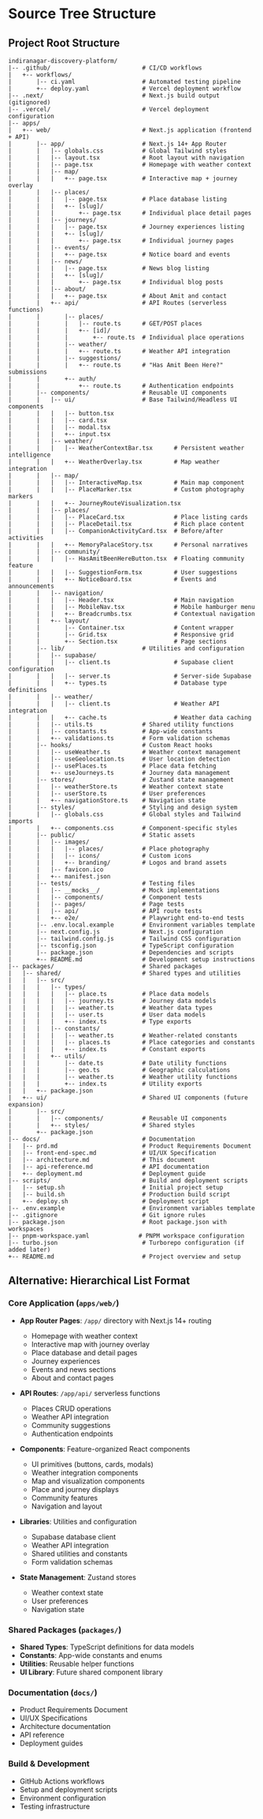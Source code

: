 # Source Tree Structure

## Project Root Structure

```
indiranagar-discovery-platform/
|-- .github/                          # CI/CD workflows
|   +-- workflows/
|       |-- ci.yaml                   # Automated testing pipeline
|       +-- deploy.yaml               # Vercel deployment workflow
|-- .next/                            # Next.js build output (gitignored)
|-- .vercel/                          # Vercel deployment configuration
|-- apps/
|   +-- web/                          # Next.js application (frontend + API)
|       |-- app/                      # Next.js 14+ App Router
|       |   |-- globals.css           # Global Tailwind styles
|       |   |-- layout.tsx            # Root layout with navigation
|       |   |-- page.tsx              # Homepage with weather context
|       |   |-- map/
|       |   |   +-- page.tsx          # Interactive map + journey overlay
|       |   |-- places/
|       |   |   |-- page.tsx          # Place database listing
|       |   |   +-- [slug]/
|       |   |       +-- page.tsx      # Individual place detail pages
|       |   |-- journeys/
|       |   |   |-- page.tsx          # Journey experiences listing
|       |   |   +-- [slug]/
|       |   |       +-- page.tsx      # Individual journey pages
|       |   |-- events/
|       |   |   +-- page.tsx          # Notice board and events
|       |   |-- news/
|       |   |   |-- page.tsx          # News blog listing
|       |   |   +-- [slug]/
|       |   |       +-- page.tsx      # Individual blog posts
|       |   |-- about/
|       |   |   +-- page.tsx          # About Amit and contact
|       |   +-- api/                  # API Routes (serverless functions)
|       |       |-- places/
|       |       |   |-- route.ts      # GET/POST places
|       |       |   +-- [id]/
|       |       |       +-- route.ts  # Individual place operations
|       |       |-- weather/
|       |       |   +-- route.ts      # Weather API integration
|       |       |-- suggestions/
|       |       |   +-- route.ts      # "Has Amit Been Here?" submissions
|       |       +-- auth/
|       |           +-- route.ts      # Authentication endpoints
|       |-- components/               # Reusable UI components
|       |   |-- ui/                   # Base Tailwind/Headless UI components
|       |   |   |-- button.tsx
|       |   |   |-- card.tsx
|       |   |   |-- modal.tsx
|       |   |   +-- input.tsx
|       |   |-- weather/
|       |   |   |-- WeatherContextBar.tsx      # Persistent weather intelligence
|       |   |   +-- WeatherOverlay.tsx         # Map weather integration
|       |   |-- map/
|       |   |   |-- InteractiveMap.tsx         # Main map component
|       |   |   |-- PlaceMarker.tsx            # Custom photography markers
|       |   |   +-- JourneyRouteVisualization.tsx
|       |   |-- places/
|       |   |   |-- PlaceCard.tsx              # Place listing cards
|       |   |   |-- PlaceDetail.tsx            # Rich place content
|       |   |   |-- CompanionActivityCard.tsx  # Before/after activities
|       |   |   +-- MemoryPalaceStory.tsx      # Personal narratives
|       |   |-- community/
|       |   |   |-- HasAmitBeenHereButton.tsx  # Floating community feature
|       |   |   |-- SuggestionForm.tsx         # User suggestions
|       |   |   +-- NoticeBoard.tsx            # Events and announcements
|       |   |-- navigation/
|       |   |   |-- Header.tsx                 # Main navigation
|       |   |   |-- MobileNav.tsx              # Mobile hamburger menu
|       |   |   +-- Breadcrumbs.tsx            # Contextual navigation
|       |   +-- layout/
|       |       |-- Container.tsx              # Content wrapper
|       |       |-- Grid.tsx                   # Responsive grid
|       |       +-- Section.tsx                # Page sections
|       |-- lib/                      # Utilities and configuration
|       |   |-- supabase/
|       |   |   |-- client.ts                  # Supabase client configuration
|       |   |   |-- server.ts                  # Server-side Supabase
|       |   |   +-- types.ts                   # Database type definitions
|       |   |-- weather/
|       |   |   |-- client.ts                  # Weather API integration
|       |   |   +-- cache.ts                   # Weather data caching
|       |   |-- utils.ts              # Shared utility functions
|       |   |-- constants.ts          # App-wide constants
|       |   +-- validations.ts        # Form validation schemas
|       |-- hooks/                    # Custom React hooks
|       |   |-- useWeather.ts         # Weather context management
|       |   |-- useGeolocation.ts     # User location detection
|       |   |-- usePlaces.ts          # Place data fetching
|       |   +-- useJourneys.ts        # Journey data management
|       |-- stores/                   # Zustand state management
|       |   |-- weatherStore.ts       # Weather context state
|       |   |-- userStore.ts          # User preferences
|       |   +-- navigationStore.ts    # Navigation state
|       |-- styles/                   # Styling and design system
|       |   |-- globals.css           # Global styles and Tailwind imports
|       |   +-- components.css        # Component-specific styles
|       |-- public/                   # Static assets
|       |   |-- images/
|       |   |   |-- places/           # Place photography
|       |   |   |-- icons/            # Custom icons
|       |   |   +-- branding/         # Logos and brand assets
|       |   |-- favicon.ico
|       |   +-- manifest.json
|       |-- tests/                    # Testing files
|       |   |-- __mocks__/            # Mock implementations
|       |   |-- components/           # Component tests
|       |   |-- pages/                # Page tests
|       |   |-- api/                  # API route tests
|       |   +-- e2e/                  # Playwright end-to-end tests
|       |-- .env.local.example        # Environment variables template
|       |-- next.config.js            # Next.js configuration
|       |-- tailwind.config.js        # Tailwind CSS configuration
|       |-- tsconfig.json             # TypeScript configuration
|       |-- package.json              # Dependencies and scripts
|       +-- README.md                 # Development setup instructions
|-- packages/                         # Shared packages
|   |-- shared/                       # Shared types and utilities
|   |   |-- src/
|   |   |   |-- types/
|   |   |   |   |-- place.ts          # Place data models
|   |   |   |   |-- journey.ts        # Journey data models
|   |   |   |   |-- weather.ts        # Weather data types
|   |   |   |   |-- user.ts           # User data models
|   |   |   |   +-- index.ts          # Type exports
|   |   |   |-- constants/
|   |   |   |   |-- weather.ts        # Weather-related constants
|   |   |   |   |-- places.ts         # Place categories and constants
|   |   |   |   +-- index.ts          # Constant exports
|   |   |   +-- utils/
|   |   |       |-- date.ts           # Date utility functions
|   |   |       |-- geo.ts            # Geographic calculations
|   |   |       |-- weather.ts        # Weather utility functions
|   |   |       +-- index.ts          # Utility exports
|   |   +-- package.json
|   +-- ui/                           # Shared UI components (future expansion)
|       |-- src/
|       |   |-- components/           # Reusable UI components
|       |   +-- styles/               # Shared styles
|       +-- package.json
|-- docs/                             # Documentation
|   |-- prd.md                        # Product Requirements Document
|   |-- front-end-spec.md             # UI/UX Specification
|   |-- architecture.md               # This document
|   |-- api-reference.md              # API documentation
|   +-- deployment.md                 # Deployment guide
|-- scripts/                          # Build and deployment scripts
|   |-- setup.sh                      # Initial project setup
|   |-- build.sh                      # Production build script
|   +-- deploy.sh                     # Deployment script
|-- .env.example                      # Environment variables template
|-- .gitignore                        # Git ignore rules
|-- package.json                      # Root package.json with workspaces
|-- pnpm-workspace.yaml              # PNPM workspace configuration
|-- turbo.json                        # Turborepo configuration (if added later)
+-- README.md                         # Project overview and setup
```

## Alternative: Hierarchical List Format

### Core Application (`apps/web/`)
- **App Router Pages**: `/app/` directory with Next.js 14+ routing
  - Homepage with weather context
  - Interactive map with journey overlay
  - Place database and detail pages
  - Journey experiences
  - Events and news sections
  - About and contact pages

- **API Routes**: `/app/api/` serverless functions
  - Places CRUD operations
  - Weather API integration  
  - Community suggestions
  - Authentication endpoints

- **Components**: Feature-organized React components
  - UI primitives (buttons, cards, modals)
  - Weather integration components
  - Map and visualization components
  - Place and journey displays
  - Community features
  - Navigation and layout

- **Libraries**: Utilities and configuration
  - Supabase database client
  - Weather API integration
  - Shared utilities and constants
  - Form validation schemas

- **State Management**: Zustand stores
  - Weather context state
  - User preferences
  - Navigation state

### Shared Packages (`packages/`)
- **Shared Types**: TypeScript definitions for data models
- **Constants**: App-wide constants and enums
- **Utilities**: Reusable helper functions
- **UI Library**: Future shared component library

### Documentation (`docs/`)
- Product Requirements Document
- UI/UX Specifications  
- Architecture documentation
- API reference
- Deployment guides

### Build & Development
- GitHub Actions workflows
- Setup and deployment scripts
- Environment configuration
- Testing infrastructure